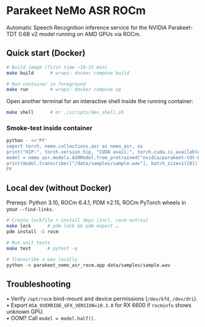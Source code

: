 # Parakeet NeMo ASR ROCm

Automatic Speech Recognition inference service for the NVIDIA Parakeet-TDT 0.6B v2 model running on AMD GPUs via ROCm.

## Quick start (Docker)

```bash
# Build image (first time ~10-15 min)
make build      # wraps: docker compose build

# Run container in foreground
make run        # wraps: docker compose up
```

Open another terminal for an interactive shell inside the running container:

```bash
make shell      # or ./scripts/dev_shell.sh
```

### Smoke-test inside container

```bash
python - <<'PY'
import torch, nemo.collections.asr as nemo_asr, os
print("HIP:", torch.version.hip, "CUDA avail:", torch.cuda.is_available())
model = nemo_asr.models.ASRModel.from_pretrained("nvidia/parakeet-tdt-0.6b-v2").eval().to("cuda")
print(model.transcribe(["/data/samples/sample.wav"], batch_size=1)[0])
PY
```

## Local dev (without Docker)

Prereqs: Python 3.10, ROCm 6.4.1, PDM ≥2.15, ROCm PyTorch wheels in your `--find-links`.

```bash
# Create lockfile + install deps (incl. rocm extras)
make lock      # pdm lock && pdm export …
pdm install -G rocm

# Run unit tests
make test      # pytest -q

# Transcribe a wav locally
python -m parakeet_nemo_asr_rocm.app data/samples/sample.wav
```

## Troubleshooting

• Verify `/opt/rocm` bind-mount and device permissions (`/dev/kfd`, `/dev/dri`).  
• Export `HSA_OVERRIDE_GFX_VERSION=10.3.0` for RX 6600 if `rocminfo` shows unknown GPU.  
• OOM? Call `model = model.half()`.
